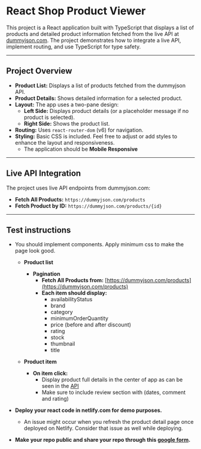 # React Shop Product Viewer

This project is a React application built with TypeScript that displays a list of products and detailed product information fetched from the live API at [dummyjson.com](https://dummyjson.com/products). The project demonstrates how to integrate a live API, implement routing, and use TypeScript for type safety.

---

## Project Overview

- **Product List:** Displays a list of products fetched from the dummyjson API.
- **Product Details:** Shows detailed information for a selected product.
- **Layout:** The app uses a two-pane design:
  - **Left Side:** Displays product details (or a placeholder message if no product is selected).
  - **Right Side:** Shows the product list.
- **Routing:** Uses `react-router-dom` (v6) for navigation.
- **Styling:** Basic CSS is included. Feel free to adjust or add styles to enhance the layout and responsiveness.
  - The application should be **Mobile Responsive**

---

## Live API Integration

The project uses live API endpoints from dummyjson.com:

- **Fetch All Products:** `https://dummyjson.com/products`
- **Fetch Product by ID:** `https://dummyjson.com/products/{id}`

---

## Test instructions

- You should implement components. Apply minimum css to make the page look good. 

  - **Product list**

    - **Pagination**
      - **Fetch All Products from:** [https://dummyjson.com/products](https://dummyjson.com/products)
      - **Each item should display:**
        - availabilityStatus
        - brand
        - category
        - minimumOrderQuantity
        - price (before and after discount)
        - rating
        - stock
        - thumbnail
        - title
        

  - **Product item**

    - **On item click:**
      - Display product full details in the center of app as can be seen in the [API](https://dummyjson.com/products/1)
      - Make sure to include review section with (dates, comment and rating)

- **Deploy your react code in netlify.com for demo purposes.**
  - An issue might occur when you refresh the product detail page once deployed on Netlify. Consider that issue as well while deploying.
 
- **Make your repo public and share your repo through this [google form](https://docs.google.com/forms/d/e/1FAIpQLSfpqEJL-Uz01ZIthyqB_VOhXXvrFNlZDizWkqNHFhanxyL90A/viewform).**
